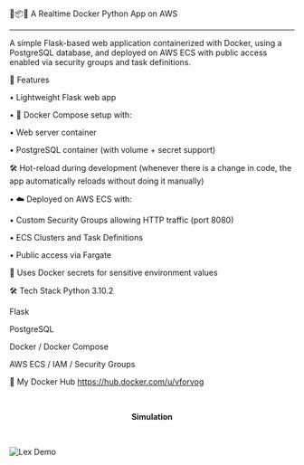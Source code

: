 🐳📦🐍 A Realtime Docker Python App on AWS  
<hr>
A simple Flask-based web application containerized with Docker, using a PostgreSQL database, and deployed on AWS ECS with public access enabled via security groups and task definitions. 
<br>



🚀 Features

• Lightweight Flask web app 


• 🐳 Docker Compose setup with:

  • Web server container

  • PostgreSQL container (with volume + secret support)
  

🛠️ Hot-reload during development (whenever there is a change in code, the app automatically reloads without doing it manually)

• ☁️ Deployed on AWS ECS with:

  • Custom Security Groups allowing HTTP traffic (port 8080)

  • ECS Clusters and Task Definitions

  • Public access via Fargate
  

🔐 Uses Docker secrets for sensitive environment values




🛠️ Tech Stack
Python 3.10.2

Flask

PostgreSQL

Docker / Docker Compose

AWS ECS / IAM / Security Groups


🐳 My Docker Hub
https://hub.docker.com/u/vforvog


<br><p align="center"><b>Simulation</b></p><br>

![Lex Demo](SimulationVideo/gif.gif)
